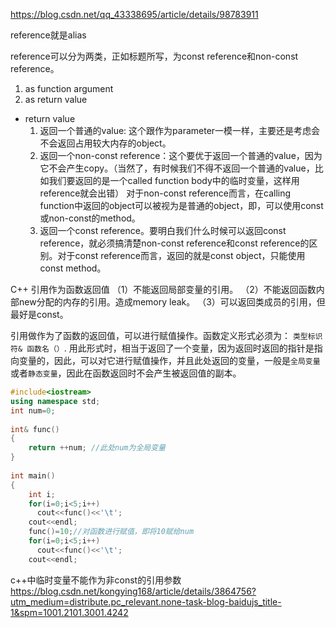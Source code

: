 https://blog.csdn.net/qq_43338695/article/details/98783911

reference就是alias

reference可以分为两类，正如标题所写，为const reference和non-const reference。

1. as function argument 
2. as return value

- return value
  1. 返回一个普通的value: 这个跟作为parameter一模一样，主要还是考虑会不会返回占用较大内存的object。
  2. 返回一个non-const reference：这个要优于返回一个普通的value，因为它不会产生copy。（当然了，有时候我们不得不返回一个普通的value，比如我们要返回的是一个called function body中的临时变量，这样用reference就会出错）
对于non-const reference而言，在calling function中返回的object可以被视为是普通的object，即，可以使用const或non-const的method。
  3. 返回一个const reference。要明白我们什么时候可以返回const reference，就必须搞清楚non-const reference和const reference的区别。对于const reference而言，返回的就是const object，只能使用const method。

C++ 引用作为函数返回值
（1）不能返回局部变量的引用。
（2）不能返回函数内部new分配的内存的引用。造成memory leak。
（3）可以返回类成员的引用，但最好是const。

引用做作为了函数的返回值，可以进行赋值操作。函数定义形式必须为：
`类型标识符& 函数名（）`.
用此形式时，相当于返回了一个变量，因为返回时返回的指针是指向变量的，因此，可以对它进行赋值操作，并且此处返回的变量，一般是`全局变量`或者`静态变量`，因此在函数返回时不会产生被返回值的副本。

```cpp
#include<iostream>
using namespace std;
int num=0;
 
int& func()
{
	return ++num; //此处num为全局变量
}
 
int main()
{
	int i;
	for(i=0;i<5;i++)
	  cout<<func()<<'\t';
	cout<<endl;
	func()=10;//对函数进行赋值，即将10赋给num
	for(i=0;i<5;i++)
	  cout<<func()<<'\t';
	cout<<endl;

```

c++中临时变量不能作为非const的引用参数
https://blog.csdn.net/kongying168/article/details/3864756?utm_medium=distribute.pc_relevant.none-task-blog-baidujs_title-1&spm=1001.2101.3001.4242
